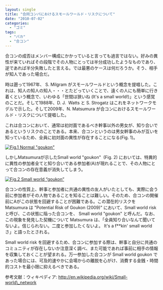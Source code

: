 ```yaml
---
layout: single
title: "合同コンパにおけるスモールワールド・リスクについて"
date: "2010-07-02"
categories: 
  - "ゴミ"
tags: 
  - "バカ"
  - "合コン"
---
```


合コンの成否はメンバー構成にかかっていると言っても過言ではない。好みの異性が来ていればその段階でその人物にとっては半分成功したようなものであり、逆であれば半分失敗したと言える。では最悪のケースは何だろうか。そう、相手が知人であった場合だ。

時は遡って1967年、 S. Milgram がスモールワールドという概念を提唱した。これは、知人の知人の知人・・・とたどっていくことで、遠くの人にも簡単に行き着くという概念で、いわゆる「世間は狭いね (It's a small world!)」という感覚のことだ。そして1988年、D. J.  Watts と S. Strogatz はこれをネットワークモデルで示した。そして2009年、N. Matsumura が合コンにおけるスモールワールド・リスクについて提唱した。

これは合コンにおいて、通常は初対面であるべき幹事以外の男女が、知り合いであるというリスクのことである。本来、合コンというのは男女幹事のみが互いを知っているため、全員に初対面の異性が存在することになる(Fig. 1)。

[![Fig.1 Normal "goukon"](https://blog.naotaco.com/assets/images/posts/2010/07/fig12.png "fig1")](https://blog.naotaco.com/assets/images/posts/2010/07/fig12.png)

しかしMatsumuraが示したSmall world "goukon"  (Fig. 2) においては、特異的に異性の参加者全てと知り合いである参加者(A)が現れることで、その人物にとって合コンの存在意義が消失してしまう。

[![Fig.2 Small world “goukon”](https://blog.naotaco.com/assets/images/posts/2010/07/fig22.png "fig2")](https://blog.naotaco.com/assets/images/posts/2010/07/fig22.png)

合コンの性質上、幹事と参加者に共通の異性の友人がいたとしても、実際に会う前に参加者がその人物であることを知ることは難しい。そのため、合コンの開催前にAがこの状態を回避することが困難である。この潜在的リスクを Matsumura は "Potential Risk of Goukon (2009)" において、Small world risk と呼び、この状態に陥った合コンを、 Small world "goukon" と呼んだ。なお、この現象を発見した契機について Matsumura は、「全員知り合いなんて聞いてないよ。信じられない。二度と参加したくないよ。 It's a f\*\*kin' small world さ」と語ったとされる。

Small world risk を回避するため、合コンに参加する際は、幹事と自分に共通のコミュニティが存在しないか注意深く調べ、また可能であれば事前に相手の情報を収集しておくことが望まれる。万一参加した合コンが Small world goukon であった場合には、可及的速やかに会場からの離脱を心がけ、消費する金銭・時間的コストを最小限に抑えるべきである。

参考文献：ウィキペディア: http://en.wikipedia.org/wiki/Small-world\_network
